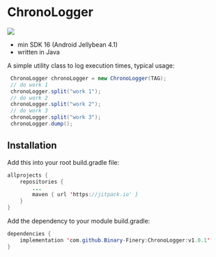 # ChronoLogger

[![](https://jitpack.io/v/Binary-Finery/ChronoLogger.svg)](https://jitpack.io/#Binary-Finery/ChronoLogger)

- min SDK 16 (Android Jellybean 4.1)
- written in Java

A simple utility class to log execution times, typical usage:

```java
 ChronoLogger chronoLogger = new ChronoLogger(TAG);
 // do work 1
 chronoLogger.split("work 1");
 // do work 2
 chronoLogger.split("work 2");
 // do work 3
 chronoLogger.split("work 3");
 chronoLogger.dump();
```

## Installation

Add this into your root build.gradle file:

```java
allprojects {
	repositories {
		...
		maven { url 'https://jitpack.io' }
	}
}
```

Add the dependency to your module build.gradle:

```java
dependencies {
	implementation 'com.github.Binary-Finery:ChronoLogger:v1.0.1'
}
```
